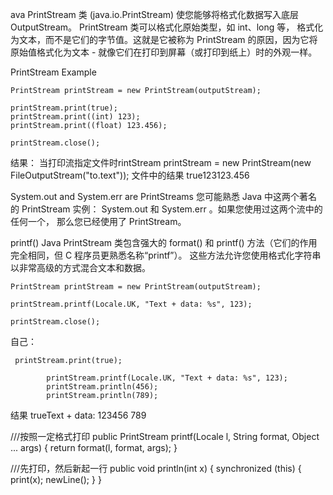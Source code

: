 ava PrintStream 类 (java.io.PrintStream) 使您能够将格式化数据写入底层 OutputStream。 PrintStream 类可以格式化原始类型，如 int、long 等，
格式化为文本，而不是它们的字节值。这就是它被称为 PrintStream 的原因，因为它将原始值格式化为文本 - 就像它们在打印到屏幕（或打印到纸上）时的外观一样。

PrintStream Example
```
PrintStream printStream = new PrintStream(outputStream);

printStream.print(true);
printStream.print((int) 123);
printStream.print((float) 123.456);

printStream.close();
```
结果：
当打印流指定文件时rintStream printStream = new PrintStream(new FileOutputStream("to.text"));
文件中的结果 true123123.456

System.out and System.err are PrintStreams
您可能熟悉 Java 中这两个著名的 PrintStream 实例： System.out 和 System.err 。如果您使用过这两个流中的任何一个，
那么您已经使用了 PrintStream。


printf()
Java PrintStream 类包含强大的 format() 和 printf() 方法（它们的作用完全相同，但 C 程序员更熟悉名称“printf”）。
这些方法允许您使用格式化字符串以非常高级的方式混合文本和数据。
```
PrintStream printStream = new PrintStream(outputStream);

printStream.printf(Locale.UK, "Text + data: %s", 123);

printStream.close();
```

自己：
```
 printStream.print(true);

        printStream.printf(Locale.UK, "Text + data: %s", 123);
        printStream.println(456);
        printStream.println(789);
```
结果
trueText + data: 123456
789

   ///按照一定格式打印
   public PrintStream printf(Locale l, String format, Object ... args) {
          return format(l, format, args);
      }
 
   ///先打印，然后新起一行
   public void println(int x) {
        synchronized (this) {
            print(x);
            newLine();
        }
    }